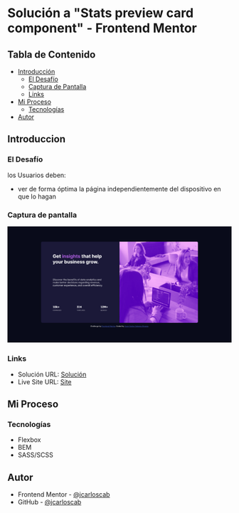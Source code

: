 # Solución a "Stats preview card component" - Frontend Mentor 

## Tabla de Contenido

- [Introducción](#introduccion)
  - [El Desafío](#el-desafio)
  - [Captura de Pantalla](#captura-de-pantalla)
  - [Links](#links)
- [Mi Proceso](#mi-proceso)
  - [Tecnologías](#tecnologías)
- [Autor](#autor)


## Introduccion

### El Desafío

los Usuarios deben:

- ver de forma óptima la página independientemente del dispositivo en que lo hagan

### Captura de pantalla

![](./images/screenshot.png)

### Links

- Solución URL: [Solución](https://www.frontendmentor.io/solutions/stats-preview-card-component-crgWjEAqCL)
- Live Site URL: [Site](https://jcarloscab.github.io/stats-preview-card-component-main/)

## Mi Proceso

### Tecnologías

- Flexbox
- BEM
- SASS/SCSS

## Autor

- Frontend Mentor - [@jcarloscab](https://www.frontendmentor.io/profile/jcarloscab)
- GitHub - [@jcarloscab](https://github.com/jcarloscab)
